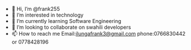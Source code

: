 - 👋 Hi, I’m @frank255
- 👀 I’m interested in technology
- 🌱 I’m currently learning Software Engineering
- 💞️ I’m looking to collaborate on swahili developers
- 📫 How to reach me Email:ilungafrank3@gmail.com phone:0766830442 or 0778428196

<!---
frank255/frank255 is a ✨ special ✨ repository because its `README.md` (this file) appears on your GitHub profile.
You can click the Preview link to take a look at your changes.
--->
